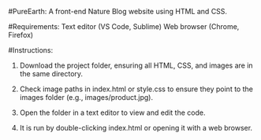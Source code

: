 
#PureEarth:
A front-end Nature Blog website  using HTML and CSS.

#Requirements:
Text editor (VS Code, Sublime)
Web browser (Chrome, Firefox)

#Instructions:
1. Download the project folder, ensuring all HTML, CSS, and images are in the same directory.

2. Check image paths in index.html or style.css to ensure they point to the images folder (e.g., images/product.jpg).
 
3. Open the folder in a text editor to view and edit the code.

5. It is run by double-clicking index.html or opening it with a web browser.
